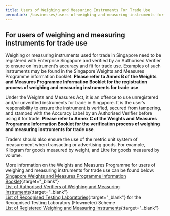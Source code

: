 ```yaml
---
title: Users of Weighing and Measuring Instruments For Trade Use
permalink: /businesses/users-of-weighing-and-measuring-instruments-for-trade-use
---
```

## For users of weighing and measuring instruments for trade use

Weighing or measuring instruments used for trade in Singapore need to be registered with Enterprise Singapore and verified by an Authorised Verifier to ensure on instrument’s accuracy and fit for trade use. Examples of such instruments may be found in the Singapore Weights and Measures Programme information booklet. **Please refer to Annex B of the Weights and Measures Programme Information Booklet for the registration process of weighing and measuring instruments for trade use**.

Under the Weights and Measures Act, it is an offence to use unregistered and/or unverified instruments for trade in Singapore. It is the user’s responsibility to ensure the instrument is verified, secured from tampering, and stamped with the Accuracy Label by an Authorised Verifier before using it for trade. **Please refer to Annex C of the Weights and Measures Programme Information Booklet for the verification process of weighing and measuring instruments for trade use**.

Traders should also ensure the use of the metric unit system of measurement when transacting or advertising goods. For example, Kilogram for goods measured by weight, and Litre for goods measured by volume.

More information on the Weights and Measures Programme for users of weighing and measuring instruments for trade use can be found below:
\
[Singapore Weights and Measures Programme Information Booklet](/files/businesses/wmo_info_booklet.pdf){:target="_blank"}\
[List of Authorised Verifiers of Weighing and Measuring Instruments](/files/businesses/authorised-verifiers-list.pdf){:target="_blank"}\
[List of Recognised Testing Laboratories](/files/businesses/list_of_rtl.pdf){:target="_blank"} for the Recognised Testing Laboratory (Flowmeter) Scheme\
[List of Registered Weighing and Measuring Instruments](https://cpsa.enterprisesg.gov.sg/totalagility/forms/custom/publicsite/login.html){:target="_blank"}
